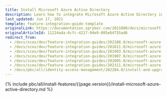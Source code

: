 ```yaml
---
title: Install Microsoft Azure Active Directory
description: Learn how to integrate Microsoft Azure Active Directory into a Spryker project.
last_updated: Jun 17, 2021
template: feature-integration-guide-template
originalLink: https://documentation.spryker.com/2021080/docs/microsoft-azure-active-directory
originalArticleId: 11224ada-6cfc-4217-94e9-085e64755ad6
redirect_from:
  - /docs/scos/dev/feature-integration-guides/202108.0/microsoft-azure-active-directory.html
  - /docs/scos/dev/feature-integration-guides/201811.0/microsoft-azure-active-directory.html
  - /docs/scos/dev/feature-integration-guides/201903.0/microsoft-azure-active-directory.html
  - /docs/scos/dev/feature-integration-guides/201907.0/microsoft-azure-active-directory.html
  - /docs/scos/dev/feature-integration-guides/202005.0/microsoft-azure-active-directory.html
  - /docs/scos/dev/feature-integration-guides/202311.0/microsoft-azure-active-directory.html
  - /docs/pbc/all/identity-access-management/202204.0/install-and-upgrade/install-microsoft-azure-active-directory.html
---
```


{% include pbc/all/install-features/{{page.version}}/install-microsoft-azure-active-directory.md %} <!-- To edit, see /_includes/pbc/all/install-features/202311.0/install-microsoft-azure-active-directory.md -->

